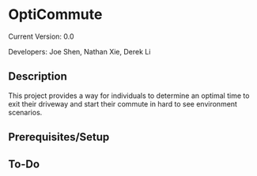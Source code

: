 # OptiCommute 
Current Version: 0.0

Developers: Joe Shen, Nathan Xie, Derek Li

## Description
This project provides a way for individuals to determine an optimal time to exit their driveway and start their commute in hard to see environment scenarios.

## Prerequisites/Setup

## To-Do
